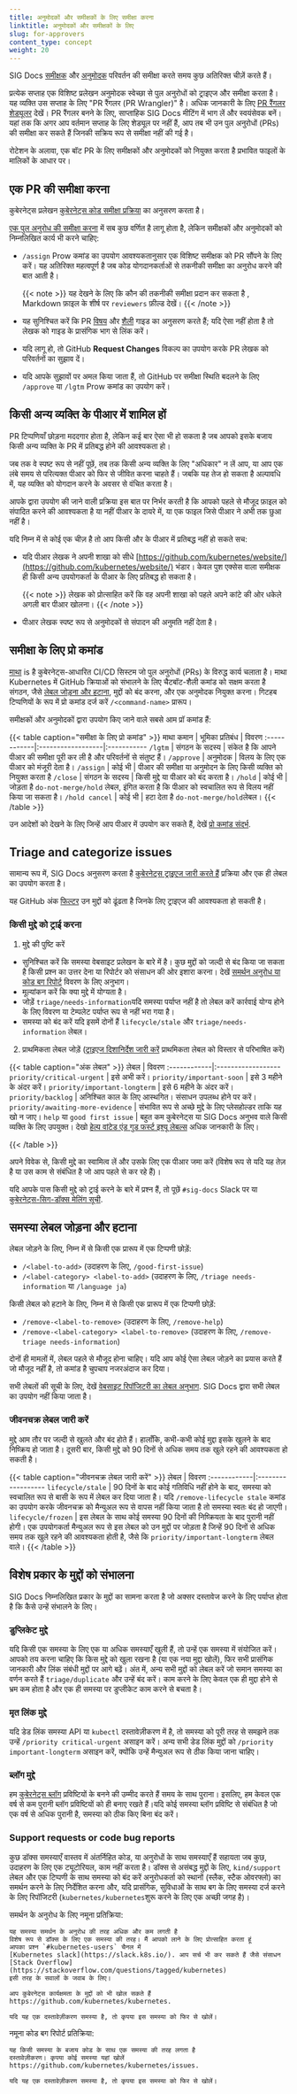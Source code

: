 ```yaml
---
title: अनुमोदकों और समीक्षकों के लिए समीक्षा करना
linktitle: अनुमोदकों और समीक्षकों के लिए
slug: for-approvers
content_type: concept
weight: 20
---
```


<!-- अवलोकन -->

SIG Docs [समीक्षक](/docs/contribute/participate/#reviewers) और
[अनुमोदक](/docs/contribute/participate/#approvers) परिवर्तन की समीक्षा करते समय
कुछ अतिरिक्त चीज़ें करते हैं।

प्रत्येक सप्ताह एक विशिष्ट प्रलेखन अनुमोदक स्वेच्छा से पुल अनुरोधों को ट्राइएज और समीक्षा करता है। यह व्यक्ति उस सप्ताह के लिए "PR रैंगलर (PR Wrangler)" है। 
अधिक जानकारी के लिए [PR रैंगलर शेड्यूलर](https://github.com/kubernetes/website/wiki/PR-Wranglers) देखें। PR रैंगलर बनने के लिए, साप्ताहिक SIG Docs मीटिंग में भाग लें और स्वयंसेवक बनें। यहां तक कि अगर आप वर्तमान सप्ताह के लिए शेड्यूल पर नहीं हैं, आप  तब भी उन पुल अनुरोधों (PRs) की समीक्षा कर सकते हैं जिनकी सक्रिय रूप से समीक्षा नहीं की गई है।

रोटेशन के अलावा, एक बॉट PR के लिए समीक्षकों और अनुमोदकों को नियुक्त करता है प्रभावित फाइलों के मालिकों के आधार पर।

<!-- body -->

## एक PR की समीक्षा करना

कुबेरनेट्स प्रलेखन [कुबेरनेट्स कोड समीक्षा प्रक्रिया](https://github.com/kubernetes/community/blob/master/contributors/guide/owners.md#the-code-review-process) का अनुसरण करता है।

[एक पुल अनुरोध की समीक्षा करना](/docs/contribute/review/reviewing-prs) में सब कुछ वर्णित है लागू होता है, लेकिन समीक्षकों और अनुमोदकों को निम्नलिखित कार्य भी करने चाहिए:

- `/assign` Prow कमांड का उपयोग आवश्यकतानुसार एक विशिष्ट समीक्षक को PR सौंपने के लिए करें। यह अतिरिक्त महत्वपूर्ण है जब कोड योगदानकर्ताओं से तकनीकी समीक्षा का अनुरोध करने की बात आती है।

  {{< note >}}
  यह देखने के लिए कि कौन की तकनीकी समीक्षा  प्रदान कर सकता है , Markdown फ़ाइल के शीर्ष पर  `reviewers` फ़ील्ड देखें।
  {{< /note >}}

- यह सुनिश्चित करें कि PR [विषय](/docs/contribute/style/content-guide/) और [शैली](/docs/contribute/style/style-guide/) गाइड का अनुसरण करते हैं; यदि ऐसा नहीं होता है तो लेखक को गाइड के प्रासंगिक भाग से लिंक करें।
- यदि लागू हो, तो GitHub **Request Changes** विकल्प का उपयोग करके PR लेखक को परिवर्तनों का सुझाव दें।
- यदि आपके सुझावों पर अमल किया जाता हैं, तो GitHub पर समीक्षा स्थिति बदलने के लिए
`/approve` या `/lgtm` Prow कमांड का उपयोग करें।

## किसी अन्य व्यक्ति के पीआर में शामिल हों

PR टिप्पणियाँ छोड़ना मददगार होता है, लेकिन कई बार ऐसा भी हो सकता है जब आपको इसके बजाय किसी अन्य व्यक्ति के PR में प्रतिबद्ध होने की आवश्यकता हो।

जब तक वे स्पष्ट रूप से नहीं पूछें, तब तक किसी अन्य व्यक्ति के लिए "अधिकार" न लें आप, या आप एक लंबे समय से परित्यक्त पीआर को फिर से जीवित करना चाहते हैं। जबकि यह तेज हो सकता है अल्पावधि में, यह व्यक्ति को योगदान करने के अवसर से वंचित करता है।

आपके द्वारा उपयोग की जाने वाली प्रक्रिया इस बात पर निर्भर करती है कि आपको पहले से मौजूद फ़ाइल को संपादित करने की आवश्यकता है या नहीं पीआर के दायरे में, या एक फाइल जिसे पीआर ने अभी तक छुआ नहीं है।


यदि निम्न में से कोई एक चीज़ है तो आप किसी और के पीआर में प्रतिबद्ध नहीं हो सकते सच:

- यदि पीआर लेखक ने अपनी शाखा को सीधे
  [https://github.com/kubernetes/website/](https://github.com/kubernetes/website/) भंडार। केवल पुश एक्सेस वाला समीक्षक ही किसी अन्य उपयोगकर्ता के पीआर के लिए प्रतिबद्ध हो सकता है।

  {{< note >}}
  लेखक को प्रोत्साहित करें कि वह अपनी शाखा को पहले अपने कांटे की ओर धकेले
  अगली बार पीआर खोलना।
  {{< /note >}}

- पीआर लेखक स्पष्ट रूप से अनुमोदकों से संपादन की अनुमति नहीं देता है।

## समीक्षा के लिए प्रो कमांड

[माथा](https://github.com/kubernetes/test-infra/blob/master/prow/README.md) is
है कुबेरनेट्स-आधारित CI/CD सिस्टम जो पुल अनुरोधों (PRs) के विरुद्ध कार्य चलाता है।
माथा
Kubernetes में GitHub क्रियाओं को संभालने के लिए चैटबॉट-शैली कमांड को सक्षम करता है संगठन, जैसे [लेबल जोड़ना और हटाना](#adding-and-removing-issue-labels), मुद्दों को बंद करना, और एक अनुमोदक नियुक्त करना। गिटहब टिप्पणियों के रूप में प्रो कमांड दर्ज करें `/<command-name>` प्रारूप।

समीक्षकों और अनुमोदकों द्वारा उपयोग किए जाने वाले सबसे आम प्रॉ कमांड हैं:

{{< table caption="समीक्षा के लिए प्रो कमांड" >}}
माथा कमान | भूमिका प्रतिबंध | विवरण
:------------|:------------------|:-----------
`/lgtm` | संगठन के सदस्य | संकेत है कि आपने पीआर की समीक्षा पूरी कर ली है और परिवर्तनों से संतुष्ट हैं।
`/approve` | अनुमोदक | विलय के लिए एक पीआर को मंजूरी देता है।
`/assign` | कोई भी | पीआर की समीक्षा या अनुमोदन के लिए किसी व्यक्ति को नियुक्त करता है
`/close` | संगठन के सदस्य | किसी मुद्दे या पीआर को बंद करता है।
`/hold` | कोई भी | जोड़ता है `do-not-merge/hold` लेबल, इंगित करता है कि पीआर को स्वचालित रूप से विलय नहीं किया जा सकता है।
`/hold cancel` | कोई भी | हटा देता है `do-not-merge/hold`लेबल।
{{< /table >}}

उन आदेशों को देखने के लिए जिन्हें आप पीआर में उपयोग कर सकते हैं, देखें
[प्रो कमांड संदर्भ](https://prow.k8s.io/command-help?repo=kubernetes%2Fwebsite).

## Triage and categorize issues


सामान्य रूप में, SIG Docs अनुसरण करता है [कुबेरनेट्स ट्राइएज जारी करते हैं](https://github.com/kubernetes/community/blob/master/contributors/guide/issue-triage.md) प्रक्रिया और एक ही लेबल का उपयोग करता है।


यह GitHub अंक [फिल्टर](https://github.com/kubernetes/website/issues?q=is%3Aissue+is%3Aopen+-label%3Apriority%2Fbacklog+-label%3Apriority%2Fimportant-longterm+-label%3Apriority%2Fimportant-soon+-label%3Atriage%2Fneeds-information+-label%3Atriage%2Fsupport+sort%3Acreated-asc)
उन मुद्दों को ढूंढता है जिनके लिए ट्राइएज की आवश्यकता हो सकती है।

### किसी मुद्दे को ट्राई करना

1. मुद्दे की पुष्टि करें
  - सुनिश्चित करें कि समस्या वेबसाइट प्रलेखन के बारे में है। कुछ मुद्दों को  जल्दी से बंद किया जा सकता है
    किसी प्रश्न का उत्तर देना या रिपोर्टर को संसाधन की ओर इशारा करना। देखें
    [समर्थन अनुरोध या कोड बग रिपोर्ट](#support-requests-or-code-bug-reports) विवरण के लिए अनुभाग।
  - मूल्यांकन करें कि क्या मुद्दे में योग्यता है।
  - जोड़ें `triage/needs-information`यदि समस्या पर्याप्त नहीं है तो लेबल करें
    कार्रवाई योग्य होने के लिए विवरण या टेम्पलेट पर्याप्त रूप से नहीं भरा गया है।
  - समस्या को बंद करें यदि इसमें दोनों हैं `lifecycle/stale` और `triage/needs-information` लेबल।

2. प्राथमिकता लेबल जोड़ें ([ट्राइएज दिशानिर्देश जारी करें](https://github.com/kubernetes/community/blob/master/contributors/guide/issue-triage.md#define-priority) प्राथमिकता लेबल को विस्तार से परिभाषित करें)

  {{< table caption="अंक लेबल" >}}
  लेबल | विवरण
  :------------|:------------------
  `priority/critical-urgent` | इसे अभी करें।
  `priority/important-soon` | इसे 3 महीने के अंदर करें।
  `priority/important-longterm` | इसे 6 महीने के अंदर करें।
  `priority/backlog` | अनिश्चित काल के लिए आस्थगित। संसाधन उपलब्ध होने पर करें।
  `priority/awaiting-more-evidence` | संभावित रूप से अच्छे मुद्दे के लिए प्लेसहोल्डर ताकि यह खो न जाए।
  `help` या `good first issue` | बहुत कम कुबेरनेट्स या SIG Docs अनुभव वाले किसी व्यक्ति के लिए उपयुक्त। देखो [हेल्प वांटेड एंड गुड फर्स्ट इश्यू लेबल्स](https://kubernetes.dev/docs/guide/help-wanted/) अधिक जानकारी के लिए।

  {{< /table >}}

  अपने विवेक से, किसी मुद्दे का स्वामित्व लें और उसके लिए एक पीआर जमा करें
  (विशेष रूप से यदि यह तेज़ है या उस काम से संबंधित है जो आप पहले से कर रहे हैं)।

यदि आपके पास किसी मुद्दे को ट्राई करने के बारे में प्रश्न हैं, तो पूछें `#sig-docs` Slack पर या [कुबेरनेट्स-सिग-डॉक्स मेलिंग सूची](https://groups.google.com/forum/#!forum/kubernetes-sig-docs).

## समस्या लेबल जोड़ना और हटाना

लेबल जोड़ने के लिए, निम्न में से किसी एक प्रारूप में एक टिप्पणी छोड़ें:

- `/<label-to-add>` (उदाहरण के लिए, `/good-first-issue`)
- `/<label-category> <label-to-add>` (उदाहरण के लिए, `/triage needs-information` या `/language ja`)

किसी लेबल को हटाने के लिए, निम्न में से किसी एक प्रारूप में एक टिप्पणी छोड़ें:

- `/remove-<label-to-remove>` (उदाहरण के लिए, `/remove-help`)
- `/remove-<label-category> <label-to-remove>` (उदाहरण के लिए, `/remove-triage needs-information`)

दोनों ही मामलों में, लेबल पहले से मौजूद होना चाहिए। यदि आप कोई ऐसा लेबल जोड़ने का प्रयास करते हैं जो मौजूद नहीं है, तो कमांड है
चुपचाप नजरअंदाज कर दिया।

सभी लेबलों की सूची के लिए, देखें [वेबसाइट रिपॉजिटरी का लेबल अनुभाग](https://github.com/kubernetes/website/labels). SIG Docs द्वारा सभी लेबल का उपयोग नहीं किया जाता है।

### जीवनचक्र लेबल जारी करें
मुद्दे आम तौर पर जल्दी से खुलते और बंद होते हैं।
हालाँकि, कभी-कभी कोई मुद्दा इसके खुलने के बाद निष्क्रिय हो जाता है।
दूसरी बार, किसी मुद्दे को 90 दिनों से अधिक समय तक खुले रहने की आवश्यकता हो सकती है।

{{< table caption="जीवनचक्र लेबल जारी करें" >}}
लेबल | विवरण
:------------|:------------------
`lifecycle/stale` | 90 दिनों के बाद कोई गतिविधि नहीं होने के बाद, समस्या को स्वचालित रूप से बासी के रूप में लेबल कर दिया जाता है। यदि `/remove-lifecycle stale` कमांड का उपयोग करके जीवनचक्र को मैन्युअल रूप से वापस नहीं किया जाता है तो समस्या स्वतः बंद हो जाएगी।
`lifecycle/frozen` | इस लेबल के साथ कोई समस्या 90 दिनों की निष्क्रियता के बाद पुरानी नहीं होगी। एक उपयोगकर्ता मैन्युअल रूप से इस लेबल को उन मुद्दों पर जोड़ता है जिन्हें 90 दिनों से अधिक समय तक खुले रहने की आवश्यकता होती है, जैसे कि `priority/important-longterm` लेबल वाले।
{{< /table >}}

## विशेष प्रकार के मुद्दों को संभालना

SIG Docs निम्नलिखित प्रकार के मुद्दों का सामना करता है जो अक्सर दस्तावेज करने के लिए पर्याप्त होता है कि कैसे उन्हें संभालने के लिए।

### डुप्लिकेट मुद्दे

यदि किसी एक समस्या के लिए एक या अधिक समस्याएँ खुली हैं, तो उन्हें एक समस्या में संयोजित करें।
आपको तय करना चाहिए कि किस मुद्दे को खुला रखना है (या
एक नया मुद्दा खोलें), फिर सभी प्रासंगिक जानकारी और लिंक संबंधी मुद्दों पर आगे बढ़ें।
अंत में, अन्य सभी मुद्दों को लेबल करें जो समान समस्या का वर्णन करते हैं `triage/duplicate` और उन्हें बंद करें। काम करने के लिए केवल एक ही मुद्दा होने से भ्रम कम होता है
और एक ही समस्या पर डुप्लीकेट काम करने से बचता है।

### मृत लिंक मुद्दे

यदि डेड लिंक समस्या API या `kubectl` दस्तावेज़ीकरण में है, तो समस्या को पूरी तरह से समझने तक उन्हें `/priority critical-urgent` असाइन करें। अन्य सभी डेड लिंक मुद्दों को `/priority important-longterm` असाइन करें, क्योंकि उन्हें मैन्युअल रूप से ठीक किया जाना चाहिए।

### ब्लॉग मुद्दे

हम [कुबेरनेट्स ब्लॉग](/blog/) प्रविष्टियों के बनने की उम्मीद करते हैं
समय के साथ पुराना। इसलिए, हम केवल एक वर्ष से कम पुरानी ब्लॉग प्रविष्टियों को ही बनाए रखते हैं।यदि कोई समस्या ब्लॉग प्रविष्टि से संबंधित है जो एक वर्ष से अधिक पुरानी है, समस्या को ठीक किए बिना बंद करें।

### Support requests or code bug reports

कुछ डॉक्स समस्याएँ वास्तव में अंतर्निहित कोड, या अनुरोधों के साथ समस्याएँ हैं
सहायता जब कुछ, उदाहरण के लिए एक ट्यूटोरियल, काम नहीं करता है।
डॉक्स से असंबद्ध मुद्दों के लिए, `kind/support` लेबल और एक टिप्पणी के साथ समस्या को बंद करें अनुरोधकर्ता को स्थानों (स्लैक, स्टैक ओवरफ्लो) का समर्थन करने के लिए निर्देशित करना और, यदि प्रासंगिक, सुविधाओं के साथ बग के लिए समस्या दर्ज करने के लिए रिपॉजिटरी (`kubernetes/kubernetes`शुरू करने के लिए एक अच्छी जगह है)।

समर्थन के अनुरोध के लिए नमूना प्रतिक्रिया:

```none
यह समस्या समर्थन के अनुरोध की तरह अधिक और कम लगती है
विशेष रूप से डॉक्स के लिए एक समस्या की तरह। मैं आपको लाने के लिए प्रोत्साहित करता हूं
आपका प्रश्न `#kubernetes-users` चैनल में
[Kubernetes slack](https://slack.k8s.io/). आप सर्च भी कर सकते हैं जैसे संसाधन
[Stack Overflow](https://stackoverflow.com/questions/tagged/kubernetes)
इसी तरह के सवालों के जवाब के लिए।

आप कुबेरनेट्स कार्यक्षमता के मुद्दों को भी खोल सकते हैं
https://github.com/kubernetes/kubernetes.

यदि यह एक दस्तावेज़ीकरण समस्या है, तो कृपया इस समस्या को फिर से खोलें।
```

नमूना कोड बग रिपोर्ट प्रतिक्रिया:

```none
यह किसी समस्या के बजाय कोड के साथ एक समस्या की तरह लगता है
दस्तावेज़ीकरण। कृपया कोई समस्या यहां खोलें
https://github.com/kubernetes/kubernetes/issues.

यदि यह एक दस्तावेज़ीकरण समस्या है, तो कृपया इस समस्या को फिर से खोलें।
```
